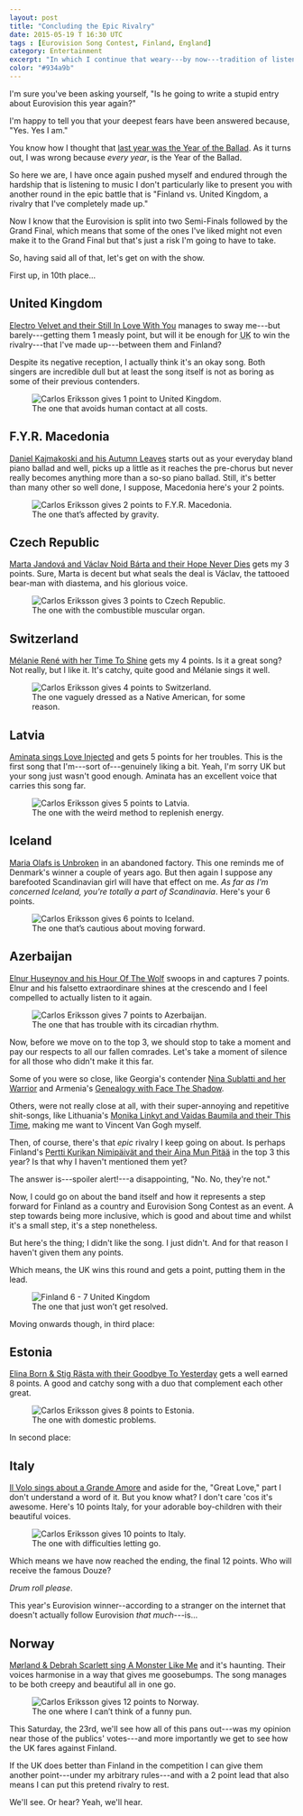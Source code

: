 ```yaml
---
layout: post
title: "Concluding the Epic Rivalry"
date: 2015-05-19 T 16:30 UTC
tags : [Eurovision Song Contest, Finland, England]
category: Entertainment
excerpt: "In which I continue that weary---by now---tradition of listening through every Eurovision contender and then give them points. Or joke about them. Sometimes both."
color: "#934a9b"
---
```

I'm sure you've been asking yourself, "Is he going to write a stupid entry about Eurovision this year again?"

I'm happy to tell you that your deepest fears have been answered because, "Yes. Yes I am."

You know how I thought that [last year was the Year of the Ballad][previously]. As it turns out, I was wrong because *every year*, is the Year of the Ballad.

So here we are, I have once again pushed myself and endured through the hardship that is listening to music I don't particularly like to present you with another round in the epic battle that is "Finland vs. United Kingdom, a rivalry that I've completely made up."

Now I know that the Eurovision is split into two Semi-Finals followed by the Grand Final, which means that some of the ones I've liked might not even make it to the Grand Final but that's just a risk I'm going to have to take.

So, having said all of that, let's get on with the show.

First up, in 10th place...

## United Kingdom

[Electro Velvet and their Still In Love With You][uk] manages to sway me---but barely---getting them 1 measly point, but will it be enough for <abbr title="United Kingdom" class="small-caps">UK</abbr> to win the rivalry---that I've made up---between them and Finland?

Despite its negative reception, I actually think it's an okay song. Both singers are incredible dull but at least the song itself is not as boring as some of their previous contenders.

<figure>
	<img class="js-lazy-load" data-original="/assets/posts/2015/may/concluding-the-epic-rivalry/carlos-eriksson-gives-1-point-to-united-kingdom-eurovision-2015.png" alt="Carlos Eriksson gives 1 point to United Kingdom.">
	<figcaption>The one that avoids human contact at all costs.</figcaption>
</figure>

## F.Y.R. Macedonia
[Daniel Kajmakoski and his Autumn Leaves][macedonia] starts out as your everyday bland piano ballad and well, picks up a little as it reaches the pre-chorus but never really becomes anything more than a so-so piano ballad. Still, it's better than many other so well done, I suppose, Macedonia here's your 2 points.

<figure>
	<img class="js-lazy-load" data-original="/assets/posts/2015/may/concluding-the-epic-rivalry/carlos-eriksson-gives-2-points-to-fyr-macedonia-eurovision-2015.png" alt="Carlos Eriksson gives 2 points to F.Y.R. Macedonia.">
	<figcaption>The one that’s affected by gravity.</figcaption>
</figure>

## Czech Republic

[Marta Jandová and Václav Noid Bárta and their Hope Never Dies][czech] gets my 3 points. Sure, Marta is decent but what seals the deal is Václav, the tattooed bear-man with diastema, and his glorious voice.

<figure>
	<img class="js-lazy-load" data-original="/assets/posts/2015/may/concluding-the-epic-rivalry/carlos-eriksson-gives-3-points-to-czech-republic-eurovision-2015.png" alt="Carlos Eriksson gives 3 points to Czech Republic.">
	<figcaption>The one with the combustible muscular organ.</figcaption>
</figure>

## Switzerland

[Mélanie René with her Time To Shine][switzerland] gets my 4 points. Is it a great song? Not really, but I like it. It's catchy, quite good and Mélanie sings it well.

<figure>
	<img class="js-lazy-load" data-original="/assets/posts/2015/may/concluding-the-epic-rivalry/carlos-eriksson-gives-4-points-to-switzerland-eurovision-2015.png" alt="Carlos Eriksson gives 4 points to Switzerland.">
	<figcaption>The one vaguely dressed as a Native American, for some reason.</figcaption>
</figure>

## Latvia

[Aminata sings Love Injected][latvia] and gets 5 points for her troubles. This is the first song that I'm---sort of---genuinely liking a bit. Yeah, I'm sorry <abbr class="small-caps">UK</abbr> but your song just wasn't good enough. Aminata has an excellent voice that carries this song far.

<figure>
	<img class="js-lazy-load" data-original="/assets/posts/2015/may/concluding-the-epic-rivalry/carlos-eriksson-gives-5-points-to-latvia-eurovision-2015.png" alt="Carlos Eriksson gives 5 points to Latvia.">
	<figcaption>The one with the weird method to replenish energy.</figcaption>
</figure>

## Iceland

[Maria Olafs is Unbroken][iceland] in an abandoned factory. This one reminds me of Denmark's winner a couple of years ago. But then again I suppose any barefooted Scandinavian girl will have that effect on me. *As far as I'm concerned Iceland, you're totally a part of Scandinavia*. Here's your 6 points.

<figure>
	<img class="js-lazy-load" data-original="/assets/posts/2015/may/concluding-the-epic-rivalry/carlos-eriksson-gives-6-points-to-iceland-eurovision-2015.png" alt="Carlos Eriksson gives 6 points to Iceland.">
	<figcaption>The one that’s cautious about moving forward.</figcaption>
</figure>

## Azerbaijan

[Elnur Huseynov and his Hour Of The Wolf][azerbaijan] swoops in and captures 7 points. Elnur and his falsetto extraordinare shines at the crescendo and I feel compelled to actually listen to it again.

<figure>
	<img class="js-lazy-load" data-original="/assets/posts/2015/may/concluding-the-epic-rivalry/carlos-eriksson-gives-7-points-to-azerbaijan-eurovision-2015.png" alt="Carlos Eriksson gives 7 points to Azerbaijan.">
	<figcaption>The one that has trouble with its circadian rhythm.</figcaption>
</figure>

Now, before we move on to the top 3, we should stop to take a moment and pay our respects to all our fallen comrades. Let's take a moment of silence for all those who didn't make it this far.

Some of you were so close, like Georgia's contender [Nina Sublatti and her Warrior][georgia] and Armenia's [Genealogy with Face The Shadow][armenia].

Others, were not really close at all, with their super-annoying and repetitive shit-songs, like Lithuania's [Monika Linkyt and Vaidas Baumila and their This Time][lithuania], making me want to Vincent Van Gogh myself.

Then, of course, there's that *epic* rivalry I keep going on about. Is perhaps Finland's [Pertti Kurikan Nimipäivät and their Aina Mun Pitää][finland] in the top 3 this year? Is that why I haven't mentioned them yet?

The answer is---spoiler alert!---a disappointing, "No. No, they're not."

Now, I could go on about the band itself and how it represents a step forward for Finland as a country and Eurovision Song Contest as an event. A step towards being more inclusive, which is good and about time and whilst it's a small step, it's a step nonetheless.

But here's the thing; I didn't like the song. I just didn't. And for that reason I haven't given them any points.

Which means, the <abbr class="small-caps">UK</abbr> wins this round and gets a point, putting them in the lead.

<figure>
	<img class="js-lazy-load" data-original="/assets/posts/2015/may/concluding-the-epic-rivalry/carlos-eriksson-the-finland-and-united-kingdom-eurovision-rivalry.png" alt="Finland 6 - 7 United Kingdom">
	<figcaption>The one that just won’t get resolved.</figcaption>
</figure>

Moving onwards though, in third place:

## Estonia

[Elina Born & Stig Rästa with their Goodbye To Yesterday][estonia] gets a well earned 8 points. A good and catchy song with a duo that complement each other great.

<figure>
	<img class="js-lazy-load" data-original="/assets/posts/2015/may/concluding-the-epic-rivalry/carlos-eriksson-gives-8-points-to-estonia-eurovision-2015.png" alt="Carlos Eriksson gives 8 points to Estonia.">
	<figcaption>The one with domestic problems.</figcaption>
</figure>

In second place:

## Italy

[Il Volo sings about a Grande Amore][italy] and aside for the, "Great Love," part I don't understand a word of it. But you know what? I don't care 'cos it's awesome. Here's 10 points Italy, for your adorable boy-children with their beautiful voices.

<figure>
	<img class="js-lazy-load" data-original="/assets/posts/2015/may/concluding-the-epic-rivalry/carlos-eriksson-gives-10-points-to-italy-eurovision-2015.png" alt="Carlos Eriksson gives 10 points to Italy.">
	<figcaption>The one with difficulties letting go.</figcaption>
</figure>

Which means we have now reached the ending, the final 12 points. Who will receive the famous Douze?

*Drum roll please*.

This year's Eurovision winner--according to a stranger on the internet that doesn't actually follow Eurovision *that much*---is...

## Norway

[Mørland & Debrah Scarlett sing A Monster Like Me][norway] and it's haunting. Their voices harmonise in a way that gives me goosebumps. The song manages to be both creepy and beautiful all in one go.

<figure>
	<img class="js-lazy-load" data-original="/assets/posts/2015/may/concluding-the-epic-rivalry/carlos-eriksson-gives-12-points-to-norway-eurovision-2015.png" alt="Carlos Eriksson gives 12 points to Norway.">
	<figcaption>The one where I can’t think of a funny pun.</figcaption>
</figure>

This Saturday, the 23rd, we'll see how all of this pans out---was my opinion near those of the publics' votes---and more importantly we get to see how the <abbr class="small-caps">UK</abbr> fares against Finland.

If the <abbr class="small-caps">UK</abbr> does better than Finland in the competition I can give them another point---under my arbitrary rules---and with a 2 point lead that also means I can put this pretend rivalry to rest.

We'll see. Or hear? Yeah, we'll hear.


[previously]: /blog/the-epic-rivalry-continues

[uk]: https://youtu.be/s6r1tUhl1cQ
[macedonia]: https://youtu.be/t8QCt6CJCHc
[czech]: https://youtu.be/P_o44RdxYTY
[switzerland]: https://youtu.be/_n_pXW3p74Q
[latvia]: https://youtu.be/tv1ath0XWrc
[iceland]: https://youtu.be/sov_pE1cdFY
[azerbaijan]:https://youtu.be/kYsj1fFE1Xw
[estonia]: https://youtu.be/zWACbw3cqW0
[norway]: https://youtu.be/U1td70yaoS8
[italy]: https://youtu.be/4TEpHTVWXnM

[lithuania]: https://youtu.be/oD0XTvKcUk4
[finland]: https://youtu.be/OR6BixXmo08
[israel]: https://youtu.be/NdxOCTezeTg
[armenia]: https://youtu.be/VVVvgD0-Mu0
[georgia]: https://youtu.be/RZrRQSI_pcQ